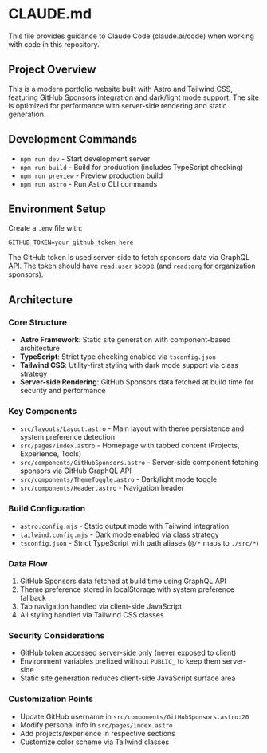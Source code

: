 # CLAUDE.md

This file provides guidance to Claude Code (claude.ai/code) when working with code in this repository.

## Project Overview

This is a modern portfolio website built with Astro and Tailwind CSS, featuring GitHub Sponsors integration and dark/light mode support. The site is optimized for performance with server-side rendering and static generation.

## Development Commands

- `npm run dev` - Start development server
- `npm run build` - Build for production (includes TypeScript checking)
- `npm run preview` - Preview production build
- `npm run astro` - Run Astro CLI commands

## Environment Setup

Create a `.env` file with:
```
GITHUB_TOKEN=your_github_token_here
```

The GitHub token is used server-side to fetch sponsors data via GraphQL API. The token should have `read:user` scope (and `read:org` for organization sponsors).

## Architecture

### Core Structure
- **Astro Framework**: Static site generation with component-based architecture
- **TypeScript**: Strict type checking enabled via `tsconfig.json`
- **Tailwind CSS**: Utility-first styling with dark mode support via class strategy
- **Server-side Rendering**: GitHub Sponsors data fetched at build time for security and performance

### Key Components
- `src/layouts/Layout.astro` - Main layout with theme persistence and system preference detection
- `src/pages/index.astro` - Homepage with tabbed content (Projects, Experience, Tools)
- `src/components/GitHubSponsors.astro` - Server-side component fetching sponsors via GitHub GraphQL API
- `src/components/ThemeToggle.astro` - Dark/light mode toggle
- `src/components/Header.astro` - Navigation header

### Build Configuration
- `astro.config.mjs` - Static output mode with Tailwind integration
- `tailwind.config.mjs` - Dark mode enabled via class strategy
- `tsconfig.json` - Strict TypeScript with path aliases (`@/*` maps to `./src/*`)

### Data Flow
1. GitHub Sponsors data fetched at build time using GraphQL API
2. Theme preference stored in localStorage with system preference fallback
3. Tab navigation handled via client-side JavaScript
4. All styling handled via Tailwind CSS classes

### Security Considerations
- GitHub token accessed server-side only (never exposed to client)
- Environment variables prefixed without `PUBLIC_` to keep them server-side
- Static site generation reduces client-side JavaScript surface area

### Customization Points
- Update GitHub username in `src/components/GitHubSponsors.astro:20`
- Modify personal info in `src/pages/index.astro`
- Add projects/experience in respective sections
- Customize color scheme via Tailwind classes